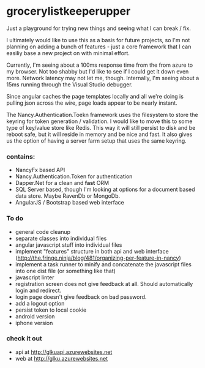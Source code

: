 grocerylistkeeperupper
======================

Just a playground for trying new things and seeing what I can break / fix.

I ultimately would like to use this as a basis for future projects, so I'm not planning on adding a bunch of features - just a core framework that I can easiliy base a new project on with minimal effort.

Currently, I'm seeing about a 100ms response time from the from azure to my browser. Not too shabby but I'd like to see if I could get it down even more. Network latency may not let me, though. Internally, I'm seeing about a 15ms running through the Visual Studio debugger.

Since angular caches the page templates locally and all we're doing is pulling json across the wire, page loads appear to be nearly instant.

The Nancy.Authentication.Toekn framework uses the filesystem to store the keyring for token generation / validation. I would like to move this to some type of key/value store like Redis. This way it will still persist to disk and be reboot safe, but it will reside in memory and be nice and fast. It also gives us the option of having a server farm setup that uses the same keyring.

### contains:
* NancyFx based API
* Nancy.Authentication.Token for authentication
* Dapper.Net for a clean and **fast** ORM
* SQL Server based, though I'm looking at options for a document based data store. Maybe RavenDb or MongoDb.
* AngularJS / Bootstrap based web interface


### To do
* general code cleanup 
 * separate classes into individual files
 * angular javascript stuff into individual files
* implement "features" structure in both api and web interface (http://the.fringe.ninja/blog/481/organizing-per-feature-in-nancy)
* implement a task runner to minify and concatenate the javascript files into one dist file (or something like that)
* javascript linter
* registration screen does not give feedback at all. Should automatically login and redirect.
* login page doesn't give feedback on bad password.
* add a logout option
* persist token to local cookie
* android version
* iphone version


### check it out
* api at  http://glkuapi.azurewebsites.net
* web at http://glku.azurewebsites.net
